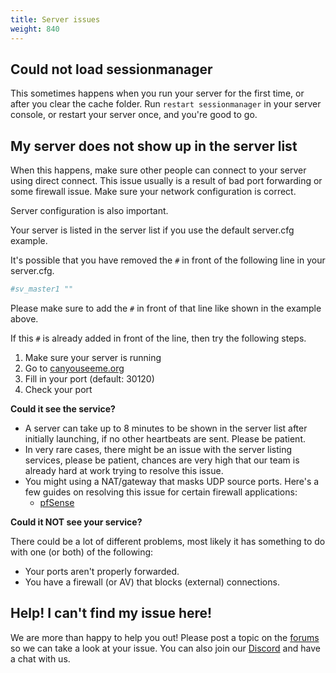 ```yaml
---
title: Server issues
weight: 840
---
```


Could not load sessionmanager
-----------------------------

This sometimes happens when you run your server for the first time, or after you
clear the cache folder. Run `restart sessionmanager` in your server console, or
restart your server once, and you're good to go.

My server does not show up in the server list
---------------------------------------------

When this happens, make sure other people can connect to your server using
direct connect. This issue usually is a result of bad port forwarding or some
firewall issue. Make sure your network configuration is correct.

Server configuration is also important.

Your server is listed in the server list if you use the default server.cfg example.

It's possible that you have removed the `#` in front of the following line in your server.cfg.

```yaml
#sv_master1 ""
```

Please make sure to add the `#` in front of that line like shown in the example above. 

If this `#` is already added in front of the line, then try the following steps.

1. Make sure your server is running
2. Go to [canyouseeme.org](http://canyouseeme.org)
3. Fill in your port (default: 30120)
4. Check your port

**Could it see the service?**

- A server can take up to 8 minutes to be shown in the server list after initially launching, if no other heartbeats are
  sent. Please be patient.
- In very rare cases, there might be an issue with the server listing services, please be patient, chances are very high
  that our team is already hard at work trying to resolve this issue.
- You might using a NAT/gateway that masks UDP source ports. Here's a few guides on resolving this issue for certain
  firewall applications:
  - [pfSense][pfsensenat]

**Could it NOT see your service?**

There could be a lot of different problems, most likely it has something to do with one (or both) of the following:

- Your ports aren't properly forwarded.
- You have a firewall (or AV) that blocks (external) connections.



Help! I can't find my issue here!
---------------------------------

We are more than happy to help you out!
Please post a topic on the [forums][forum] so we can take a look at your issue.
You can also join our [Discord][discord] and have a chat with us.

[forum]: https://forum.fivem.net/
[discord]: https://discord.gg/GtvkUsc
[pfsensenat]: https://www.netgate.com/docs/pfsense/nat/static-port.html